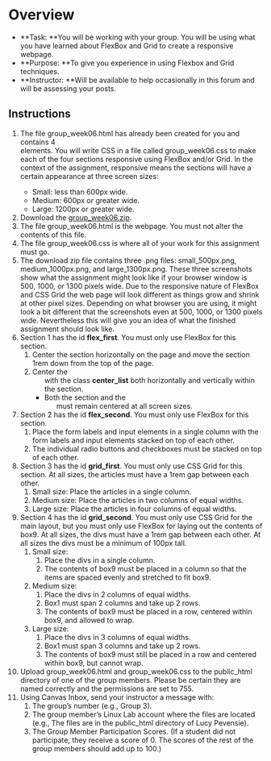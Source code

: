 # Overview

* **Task: **You will be working with your group. You will be using what you have learned about FlexBox and Grid to create a responsive webpage.
* **Purpose: **To give you experience in using Flexbox and Grid techniques.
* **Instructor: **Will be available to help occasionally in this forum and will be assessing your posts.

## Instructions

1. The file group_week06.html has already been created for you and contains 4 <section> elements. You will write CSS in a file called group_week06.css to make each of the four sections responsive using FlexBox and/or Grid. In the context of the assignment, responsive means the sections will have a certain appearance at three screen sizes:
   * Small: less than 600px wide.
   * Medium: 600px or greater wide.
   * Large: 1200px or greater wide.
2. Download the [group_week06.zip](https://byui.instructure.com/courses/127272/files/49546180/download?wrap=1 "group_week06.zip").
3. The file group_week06.html is the webpage. You must not alter the contents of this file.
4. The file group_week06.css is where all of your work for this assignment must go.
5. The download zip file contains three .png files: small_500px.png, medium_1000px.png, and large_1300px.png. These three screenshots show what the assignment might look like if your browser window is 500, 1000, or 1300 pixels wide. Due to the responsive nature of FlexBox and CSS Grid the web page will look different as things grow and shrink at other pixel sizes. Depending on what browser you are using, it might look a bit different that the screenshots even at 500, 1000, or 1300 pixels wide. Nevertheless this will give you an idea of what the finished assignment should look like.
6. Section 1 has the id **flex_first**. You must only use FlexBox for this section.
   1. Center the section horizontally on the page and move the section 1rem down from the top of the page.
   2. Center the <ul> with the class **center_list** both horizontally and vertically within the section.
   3. Both the section and the <ul> must remain centered at all screen sizes.
7. Section 2 has the id **flex_second**. You must only use FlexBox for this section.
   1. Place the form labels and input elements in a single column with the form labels and input elements stacked on top of each other.
   2. The individual radio buttons and checkboxes must be stacked on top of each other.
8. Section 3 has the id **grid_first**. You must only use CSS Grid for this section. At all sizes, the articles must have a 1rem gap between each other.
   1. Small size: Place the articles in a single column.
   2. Medium size: Place the articles in two columns of equal widths.
   3. Large size: Place the articles in four columns of equal widths.
9. Section 4 has the id **grid_second**. You must only use CSS Grid for the main layout, but you must only use FlexBox for laying out the contents of box9. At all sizes, the divs must have a 1rem gap between each other. At all sizes the divs must be a minimum of 100px tall.
   1. Small size:
      1. Place the divs in a single column.
      2. The contents of box9 must be placed in a column so that the items are spaced evenly and stretched to fit box9.
   2. Medium size:
      1. Place the divs in 2 columns of equal widths.
      2. Box1 must span 2 columns and take up 2 rows.
      3. The contents of box9 must be placed in a row, centered within box9, and allowed to wrap.
   3. Large size:
      1. Place the divs in 3 columns of equal widths.
      2. Box1 must span 3 columns and take up 2 rows.
      3. The contents of box9 must still be placed in a row and centered within box9, but cannot wrap.
10. Upload group_week06.html and group_week06.css to the public_html directory of one of the group members. Please be certain they are named correctly and the permissions are set to 755.
11. Using Canvas Inbox, send your instructor a message with:
    1. The group’s number (e.g., Group 3).
    2. The group member’s Linux Lab account where the files are located (e.g., The files are in the public_html directory of Lucy Pevensie).
    3. The Group Member Participation Scores. (If a student did not participate, they receive a score of 0. The scores of the rest of the group members should add up to 100.)
